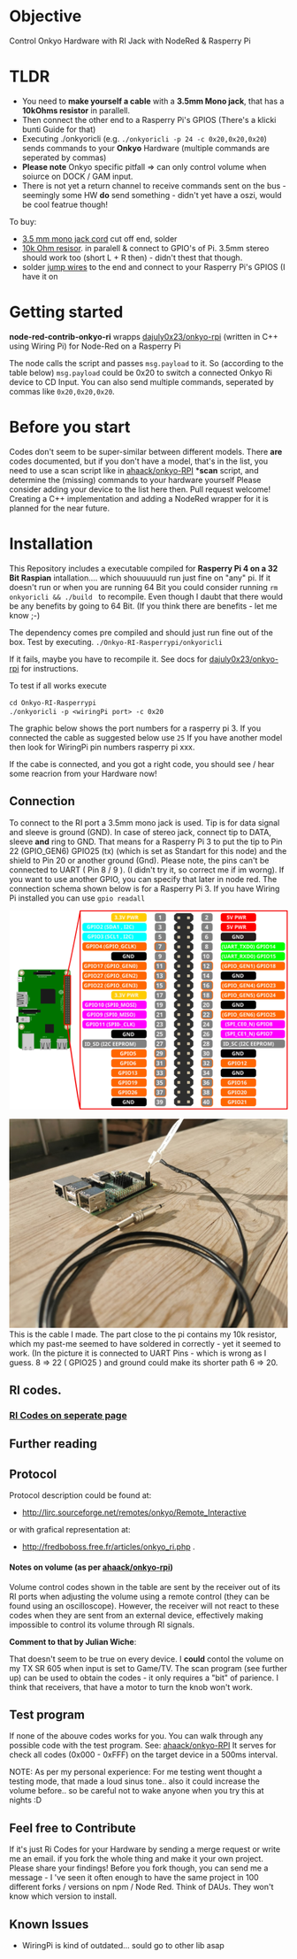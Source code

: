 # Objective 
Control Onkyo Hardware with RI Jack with NodeRed & Rasperry Pi
# TLDR
* You need to **make yourself a cable** with a **3.5mm Mono jack**, that has a **10kOhms resistor** in parallell.
* Then connect the other end to a Rasperry Pi's GPIOS (There's a klicki bunti Guide for that)
* Executing ./onkyoricli  (e.g. ``./onkyoricli -p 24 -c 0x20,0x20,0x20``) sends commands to your **Onkyo** Hardware (multiple commands are seperated by commas)
* **Please note** Onkyo specific pitfall => can only control volume when soiurce on DOCK / GAM input.
* There is not yet a return channel to receive commands sent on the bus - seemingly some HW **do** send something - didn't yet have a oszi, would be cool featrue though!
 
To buy:
* [3.5 mm mono jack cord](https://www.amazon.de/s?k=3.5mm+mono+cable&__mk_de_DE=%C3%85M%C3%85%C5%BD%C3%95%C3%91&crid=2RIAFBLQBF739&sprefix=3.5mm+mono+cable%2Caps%2C123&ref=nb_sb_noss_2) cut off end, solder
* [10k Ohm resisor](https://www.google.de/search?q=resistor+10kOhm). in paralell & connect to GPIO's of Pi. 3.5mm stereo should work too (short L + R then) - didn't thest that though.
* solder [jump wires](https://www.google.de/search?q=rasperry+pi+jump+wires) to the end and connect to your Rasperry Pi's GPIOS (I have it on 
# Getting started
**node-red-contrib-onkyo-ri** wrapps [dajuly0x23/onkyo-rpi](https://github.com/dajuly20/Onkyo-RI-Rasperrypi) 
(written in C++ using Wiring Pi) for Node-Red on a Rasperry Pi

The node calls the script and passes ```msg.payload``` to it. So (according to the table below) ```msg.payload``` could be 0x20 to switch a connected Onkyo Ri device to CD Input.
You can also send multiple commands, seperated by commas like ```0x20,0x20,0x20```. 

# Before you start
Codes don't seem to be super-similar between different models. There **are** codes documented, but if you don't have a model, that's in the list, 
you need to use a scan script like in [ahaack/onkyo-RPI](https://github.com/ahaack/onkyo-RPI) ***scan** script, and determine the (missing) commands to your hardware yourself 
Please consider adding your device to the list here then. Pull request welcome! 
Creating a C++ implementation and adding a NodeRed wrapper for it is planned for the near future. 

# Installation
This Repository includes a executable compiled for **Rasperry Pi 4 on a 32 Bit Raspian** intallation.... which shouuuuuld run just fine on "any" pi. If it doesn't run or when you are running 64 Bit you could consider running ``rm onkyoricli && ./build `` to recompile. Even though I daubt that there would be any benefits by going to 64 Bit. (If you think there are benefits - let me know ;-) 

The dependency comes pre compiled and should just run fine out of the box. 
Test by executing. ```./Onkyo-RI-Rasperrypi/onkyoricli```

If it fails, maybe you have to recompile it. See docs for [dajuly0x23/onkyo-rpi](https://github.com/dajuly20/Onkyo-RI-Rasperrypi) for instructions. 


To test if all works execute
```
cd Onkyo-RI-Rasperrypi
./onkyoricli -p <wiringPi port> -c 0x20
```
The graphic below shows the port numbers for a rasperry pi 3.
If you connected the cable as suggested below use ```25```
If you have another model then look for WiringPi pin numbers rasperry pi xxx. 


If the cabe is connected, and you got a right code, you should see / hear some reacrion from your Hardware now! 

## Connection
To connect to the RI port a 3.5mm mono jack is used. Tip is for data signal and sleeve is ground (GND). In case of stereo jack, connect tip to DATA, sleeve **and** ring to GND. That means for a Rasperry Pi 3 to put the tip to Pin 22 (GPIO_GEN6) GPIO25 (tx) (which is set as Standart for this node) and the shield to Pin 20 or another ground (Gnd). Please note, the pins can't be connected to UART ( Pin 8 / 9 ). (I didn't try it, so correct me if im worng).
If you want to use another GPIO, you can specify that later in node red. The connection schema shown below is for a Rasperry Pi 3. 
If you have Wiring Pi installed you can use ```gpio readall``` 

![Pi3 Pinout](docs/img/pi3pinout.svg)

![Onkyo Ri Cable](docs/img/cable.jpg)
This is the cable I made. The part close to the pi contains my 10k resistor, which my past-me seemed to have soldered in correctly - yet it seemed to work. (In the picture it is connected to UART Pins - which is wrong as I guess. 8 =>  22 ( GPIO25 ) and ground could make its shorter path 6 => 20.


## RI codes.
### [RI Codes on seperate page](./devices/RiCodes.md)
##

## Further reading 

## Protocol
Protocol description could be found at:
*    http://lirc.sourceforge.net/remotes/onkyo/Remote_Interactive

or with grafical representation at:
*    http://fredboboss.free.fr/articles/onkyo_ri.php .

#### Notes on volume (as per [ahaack/onkyo-rpi](https://github.com/ahaack/onkyo-rpi))
Volume control codes shown in the table are sent by the receiver out of its RI ports when adjusting the volume using a remote control (they can be found using an oscilloscope).
However, the receiver will not react to these codes when they are sent from an external device, effectively making impossible to control its volume through RI signals.

**Comment to that by Julian Wiche**:

That doesn't seem to be true on every device. I **could** contol the volume on my TX SR 605 when input is set to Game/TV. 
The scan program (see further up) can be used to obtain the codes - it only requires a "bit" of parience. I think that receivers, that have a motor to turn the knob won't work. 

## Test program
If none of the abouve codes works for you. You can walk through any possible code with the test program. See: [ahaack/onkyo-RPI](https://github.com/ahaack/onkyo-RPI) 
It serves for check all codes (0x000 - 0xFFF) on the target device in a 500ms interval. 

NOTE: As per my personal experience: For me testing went thought a testing mode, that made a loud sinus tone.. also it could increase the volume before.. so be careful not to wake anyone when you try this at nights :D 

## Feel free to Contribute 
If it's just Ri Codes for your Hardware by sending a merge request or write me an email. 
if you fork the whole thing and make it your own project. Please share your findings! Before you fork though, you can send me a message - I 've seen it often enough to have the same project in 100 different forks / versions on npm / Node Red. Think of DAUs. They won't know which version to install.  

## Known Issues 
* WiringPi is kind of outdated... sould go to other lib asap
